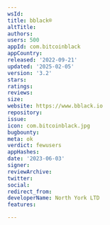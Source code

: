 ```yaml
---
wsId: 
title: bblack®
altTitle: 
authors: 
users: 500
appId: com.bitcoinblack
appCountry: 
released: '2022-09-21'
updated: '2025-02-05'
version: '3.2'
stars: 
ratings: 
reviews: 
size: 
website: https://www.bblack.io
repository: 
issue: 
icon: com.bitcoinblack.jpg
bugbounty: 
meta: ok
verdict: fewusers
appHashes: 
date: '2023-06-03'
signer: 
reviewArchive: 
twitter: 
social: 
redirect_from: 
developerName: North York LTD
features: 

---
```


